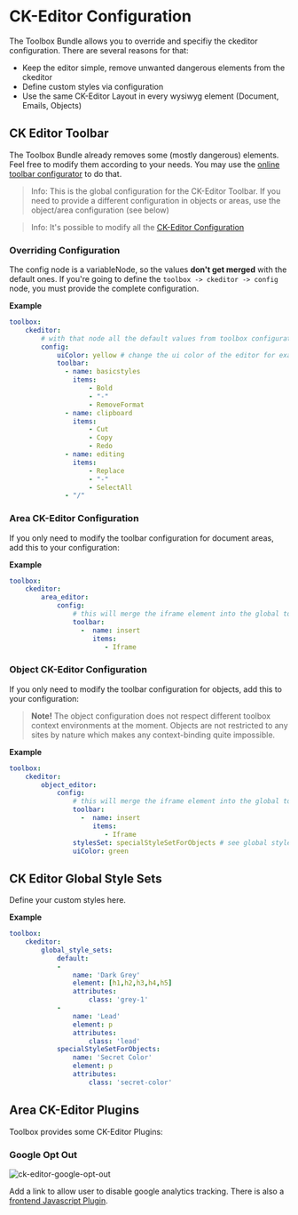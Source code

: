 # CK-Editor Configuration

The Toolbox Bundle allows you to override and specifiy the ckeditor configuration.
There are several reasons for that:

- Keep the editor simple, remove unwanted dangerous elements from the ckeditor
- Define custom styles via configuration
- Use the same CK-Editor Layout in every wysiwyg element (Document, Emails, Objects)

## CK Editor Toolbar
The Toolbox Bundle already removes some (mostly dangerous) elements. Feel free to modify them according to your needs.
You may use the [online toolbar configurator](https://ckeditor.com/latest/samples/toolbarconfigurator/index.html#basic) to do that.

> Info: This is the global configuration for the CK-Editor Toolbar.
> If you need to provide a different configuration in objects or areas, use the object/area configuration (see below)

> Info: It's possible to modify all the [CK-Editor Configuration](https://docs.ckeditor.com/#!/api/CKEDITOR.config-cfg-stylesSet)

### Overriding Configuration
The config node is a variableNode, so the values **don't get merged** with the default ones.
If you're going to define the `toolbox -> ckeditor -> config` node, you must provide the complete configuration.

**Example** 
```yaml
toolbox:
    ckeditor:
        # with that node all the default values from toolbox configuration are overwritten now!
        config:
            uiColor: yellow # change the ui color of the editor for example
            toolbar:
              - name: basicstyles
                items:
                    - Bold
                    - "-"
                    - RemoveFormat
              - name: clipboard
                items:
                    - Cut
                    - Copy
                    - Redo
              - name: editing
                items:
                    - Replace
                    - "-"
                    - SelectAll
              - "/"
```

### Area CK-Editor Configuration
If you only need to modify the toolbar configuration for document areas, add this to your configuration:

**Example** 
```yaml
toolbox:
    ckeditor:
        area_editor:
            config:
                # this will merge the iframe element into the global toolbar configuration, if set
                toolbar:
                  -  name: insert
                     items:
                        - Iframe
```

### Object CK-Editor Configuration
If you only need to modify the toolbar configuration for objects, add this to your configuration:

> **Note!** The object configuration does not respect different toolbox context environments at the moment. 
> Objects are not restricted to any sites by nature which makes any context-binding quite impossible.

**Example** 
```yaml
toolbox:
    ckeditor:
        object_editor:
            config:
                # this will merge the iframe element into the global toolbar configuration, if set
                toolbar:
                  -  name: insert
                     items:
                        - Iframe
                stylesSet: specialStyleSetForObjects # see global style sets configuration below
                uiColor: green

```

## CK Editor Global Style Sets
Define your custom styles here.

**Example**  
```yaml
toolbox:
    ckeditor:
        global_style_sets:
            default:
            -
                name: 'Dark Grey'
                element: [h1,h2,h3,h4,h5]
                attributes:
                    class: 'grey-1'
            -
                name: 'Lead'
                element: p
                attributes:
                    class: 'lead'
            specialStyleSetForObjects:
                name: 'Secret Color'
                element: p
                attributes:
                    class: 'secret-color'
```

## Area CK-Editor Plugins
Toolbox provides some CK-Editor Plugins:

### Google Opt Out
![ck-editor-google-opt-out](https://user-images.githubusercontent.com/700119/37820009-9dd6a418-2e7f-11e8-94b4-99c7a001a3a9.png)

Add a link to allow user to disable google analytics tracking.
There is also a [frontend Javascript Plugin](./80_Javascript.md#google-opt-out-link-extension).
